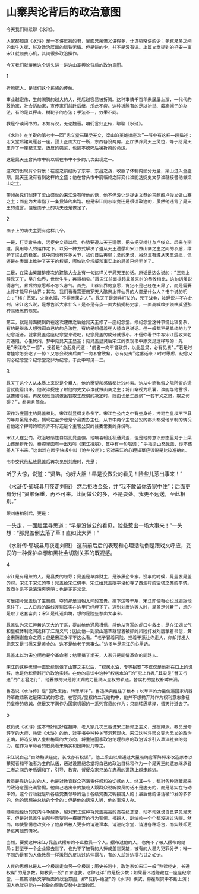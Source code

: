 # 山寨舆论背后的政治意图

    今天我们继续聊《水浒》。

    大家都知道《水浒》是一本讲反抗的书，里面兄弟情义讲得多，计谋韬略讲的少；多叙兄弟之间的出生入死，鲜及政治层面的钢铁无情。但是讲的少，并不是没有讲。上篇文章提到的招安一事宋江就颇费心机，其间很多政治操作。

    今天我们就接着这个话头讲一讲这山寨舆论背后的政治意图。

1

    折腾死人，是我们这个民族的传统。

    事业越宏伟，生前闹腾的越大的人，死后越容易被折腾。这种事情千百年来屡屡上演，一代代的政治家，社会活动家，宣传家们前赴后继，乐此不疲。这种折腾有的是以抬举、戴高帽子的办法，有的是以抨击、树靶子的办法；手法不一，效果不同。

    我是个读闲书的，不知有汉，无论魏晋。咱们言归正传，聊聊《水浒》。

    《水浒》在关键的第七十一回“忠义堂石碣受天文，梁山泊英雄排座次”一节中有这样一段描述：忠义堂后建筑雁台一座，顶上正面大厅一所，东西各设两房。正厅供养晁天王灵位，等于给晁天王弄了一座纪念堂。造反的强梁，也逃不脱死后被折腾的命运。

    这是晁天王曾头市中箭以后在书中不多的几次出现之一。

    这次的出现有个背景：在这之前经历了东平、东昌之战，收服了体制内部分力量，梁山进入全盛期。晁天王没有看到这样的全盛；他在曾头市中箭临终之际交代谁能活捉史文恭谁就接替他做梁山之主。

    带领弟兄们创建了梁山盛世的宋江没有听他的话，他不但没让活捉史文恭的玉麒麟卢俊义做山寨之主；而且为大家指了一条投降的出路。但是宋江同志毕竟还是很讲政治的，虽然他违背了晁天王的遗言，但是面子上的功夫还是做足了。

2

    面子上的功夫主要有这样几个。

    一是，打完曾头市，活捉史文恭以后，作势要遵从天王遗愿，把头把交椅让与卢俊义。后来在李逵，吴用等人的运作之下，以另一种方式解决了遵从天王遗愿和宋江做山寨之主之间的矛盾，维护了梁山的稳定。这中间也有许多关节，我们日后再聊；总的来说，虽然没有遵从天王遗愿，但还是在表面上维护了天王的权威，哪怕这个权威和事实上的晁盖已经无关了。

    二是，在梁山英雄排座次的建醮大会上有一句这样关于晁天王的话。原话是这么说的：“三则上荐晁天王，早升仙界，世世生生，再得相见。”跟宋江前面提起晁盖来时的恭敬相比，这句话虽说得客气，背后的意思却不怎么客气。首先，上荐仙界的意思，肯定不是已经在天界了，而是需要上荐才能早升仙界；其次，我们看看需要用罗天大醮来上荐仙界的人都是什么人？书中说的明白：“横亡恶死，火烧水溺，不得善果之人”。晁天王是领兵打仗的，死于战争，按理说并不在此列。宋江这么说，是想告诉大家什么？是不是有点一面大搞揭秘史学，一面高喊维护领袖威望那种高级黑的感觉。

    第三，就是前面提到的在这次建醮之后给晁天王修了一座纪念堂。修纪念堂这种事情比较复杂，有的是继承人想强调自己的的合法性，有的是想借着死人替自己说话。但一般都不是单纯的为了纪念逝者。就拿晁盖这座纪念堂来说吧，纪念晁盖的成分就很小。不信你看书中写宋江围攻大名府遇阻，心生忧闷，梦中见晁天王显圣；见晁盖显灵后宋江的表现书中原文是这样写的：先是“宋江吃了一惊”，接着是“急起身问道：‘前者一向不曾致祭，以此显灵，必有见责’。”若是时常挂念怎会吃了一惊？又怎会说出后面“一向不曾致祭，必有见责”这番话来？时时思虑，纪念又何必纪念堂？纪念堂之非为纪念，于此中可见一二。

3

    晁天王这个人从本质上来说是个粗人，他的愿望和感情都比较朴素。这从中箭弥留之际所留的遗言就能看出来，他说谁捉住了射他的史文恭谁就做山寨之主；将山寨视为私囊，谁能与他雪恨，就馈赠与谁。再反观他当初做出智取生辰纲的决定时，理由也是生辰纲“一套不义之财，取之何碍？”，朴素且简单。

    跟作为庄园主的晁盖相比，宋江就显得复杂多了。宋江在公门之中有些身份，押司在皇权不下县的年月虽是小吏，搁现在至少也是个县委办主任，从书中两个主管公安的都头都受他节制的情况看他这个押司的职务弄不好还是个主管公安的县委常委的身份呢。

    宋江人在公门，政治敏感性自然比晁盖强。他瞒着朝廷私通晁盖，但是他的意识形态里对于上梁山还是排斥的。秦腔里面有一出戏叫《宋江投朋》，其中有一句唱词：“手指梁山怒晁盖，你不该差人下书来。”这出戏在西宁快板中叫《沧州投朋》；它对宋江的心理描摹应该说是比较准确的。

    书中交代他私放晁盖后再次见到刘唐时，先是：

听了大惊，说道：“贤弟，你好大胆！早是没做公的看见！险些儿惹出事来！”

《水浒传·郓城县月夜走刘唐》
    然后拒收金条，并“我不敢留你去家中住”；后面更有分付“贤弟保重，再不可来。此间做公的多，不是耍处。我更不远送，至此相别。”

    跟刘唐相别后，更是：

一头走，一面肚里寻思道：“早是没做公的看见，险些惹出一场大事来！”一头想：“那晁盖倒去落了草！直如此大弄！”

《水浒传·郓城县月夜走刘唐》
    这前前后后的表现和心理活动倒是跟戏文呼应，妥妥的一种保护伞想和黑社会切割关系的既视感。

4

    宋江是有组织的人，是县委的领导；晁盖是草莽财主，是涉黑企业家。没事的时候，晁盖发晁盖的财，宋江干宋江的事；晁盖给宋江供奉，宋江给晁盖摆平诸如夺了西溪村的宝塔之类的事情。政商关系不说清清爽爽吧；也是正正常常。

    可是如今晁盖劫了生辰纲，夺的那是当朝太师的富贵。担下这等干系，宋江即使有心也没胆跟他来往了。二人日后的路线差别其实在这里已经埋下了。遇到刘唐这等人时，晁盖是领着干，想的是取了这套富贵；宋江是礼送出境，想的是险些惹出大事来。

    晁盖认为宋江担着这天大的干系，提前给他通风报信，将他从官军的虎口中救出，是在江湖义气和皇权体制之间选择了江湖义气；因此他一到梁山落草就冒着被抓的风险打发刘唐拿着书信，黄金来酬谢救命之恩；但是宋江多半不这么看。“老子冒着风险，担着干系让你走人，你却打发人跑来又是书信又是黄金的，这不是给老子惹事么。”这多半是宋江的心里话。

    晁盖本以为宋公明也是个革命者；结果搞了半天，人家只是同情革命的同路人。

    宋江的这种思想一直延续到做了山寨之主以后，“权居水泊，专等招安”不仅仅是他挂在口上的说辞，也是他积极践行的政治实践。在他的意识中这种“权居水泊”的“犯上作乱”其实是“替天行道”的“忠君之行”，他要做的只是将江湖的力量纳入皇权的轨道，替腐朽的皇权补罅葺漏。

    鲁迅说《水浒传》是“国政废弛，转思草泽”。鲁迅确实扭住了根本；以草泽的力量倒逼国家机器的革故鼎新这是宋江式的忠君。在官员/皇权的二元结构中，他并不想抛弃对作为权利意志象征的皇帝的忠诚，但是又不满作为国家机器的一系列官员的作为；只能转思草泽，替天行道去了。

5

    教员说《水浒》这本书好就好在投降，老人家几次三番说宋江搞修正主义，是投降派。教员是修辞学的大师，熟读《水浒》的他，对于书中种种关节洞若观火。宋江这种将聚义变为忠义的政治正确，将造反纳入皇权格局的大方向，将重建国家政治伦理秩序的政治诉求引入草泽社会的努力，在作为革命者的教员看来确实和投降庶几等之。

    宋江说自己“自幼熟读经史，长成亦有权谋”，他上梁山以后通过大量吸纳官军降将来改造原本以蒙冤者和不法者为主的队伍，通过设置纪念堂将自己的政治目标和作为一个晁天王的遗志继承者二者之间的矛盾调和了，引导、教育、督促众家兄弟在忠君的道路上越走越远。

    教员是靠边站过的人，也是对教育群众充满责任感和迫切感的人。终其一生，都对各种隐藏起来的政治意图充满警惕。他自己选出来的接班人跟群众说听教员的话不是虚无的，而是落实在行动中的，这个行动就是听各级党委领导的话；各级党委又听接班人的；最后他的讲话被印发的多多的，他的思想被总结的全全的；但是他的话没人听，他的事没人办。

    随着他经历的党内斗争越多，越对宋江这种将晁盖高高的贡在纪念堂，动不动就说自己梦见晁天王，但是对晁盖生前那些愿望则一概摒弃的行为警惕。接班人，副统帅一个个都没逃过法眼。然而，即使警惕也改变不了他身后被人更多的请进课本，请进纪念堂，请进各种场合，而实践却更多远离他的情况。

    当然，要受这种宋江/晁盖式摆布的不止教员一个人。摆布过他的人，也免不了被人摆布的结局；甚至于一个企业家去世了，也免不了被有的人捧成盖世英雄，被有的人基为犯罪分子；唯一不同的是有的人像教员一样激烈的反抗过这些摆布，有的人却对这摆布甘之如饴。

    人民的思想总是从一个极端走向另一个极端；历史长河中，政治家如宋江一般“熟读经史，长通权谋”的是多数，如教员一般“百家注我，恣肆汪洋”的是极少数；如果看不透隐藏在一座座纪念堂，一篇篇颂扬文字后面的政治意图，那“反抗—绝望”的《水浒》模式，将在现实中不断上演；国人也就只能在一轮轮的聚散交替中上演轮回。
